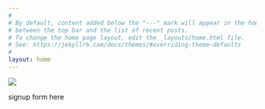 ```yaml
---
#
# By default, content added below the "---" mark will appear in the home page
# between the top bar and the list of recent posts.
# To change the home page layout, edit the _layouts/home.html file.
# See: https://jekyllrb.com/docs/themes/#overriding-theme-defaults
#
layout: home
---
```

<div class='hero'>
  <img class='feature-img' src="{{ 'assets/pexels-rodnae-productions-6257042.jpg' | prepend: site_baseurl | relative_url }}"</img>
  <p class='signup'>signup form here</p>
</div>
